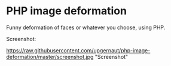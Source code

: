 # PHP image deformation
Funny deformation of faces or whatever you choose, using PHP.

Screenshot:

https://raw.githubusercontent.com/upgernaut/php-image-deformation/master/screenshot.jpg "Screenshot"

